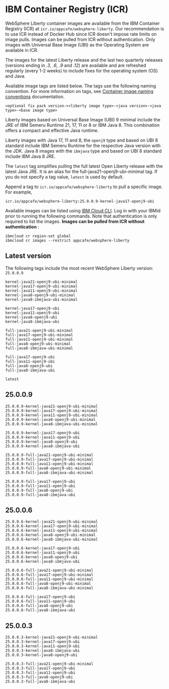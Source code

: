 
# IBM Container Registry (ICR)

WebSphere Liberty container images are available from the IBM Container Registry (ICR) at `icr.io/appcafe/websphere-liberty`. Our recommendation is to use ICR instead of Docker Hub since ICR doesn't impose rate limits on image pulls. Images can be pulled from ICR without authentication. Only images with Universal Base Image (UBI) as the Operating System are available in ICR.

The images for the latest Liberty release and the last two quarterly releases (versions ending in _.3_, _.6_, _.9_ and _.12_) are available and are refreshed regularly (every 1-2 weeks) to include fixes for the operating system (OS) and Java.

Available image tags are listed below. The tags use the following naming convention. For more information on tags, see [Container image naming conventions](https://www.ibm.com/docs/en/was-liberty/base?topic=images-liberty-container#cntr_r_images__imagename__title__1) documentation.
```
<optional fix pack version-><liberty image type>-<java version>-<java type>-<base image type>
```

Liberty images based on Universal Base Image (UBI) 9 minimal include the JRE of IBM Semeru Runtime 21, 17, 11 or 8 or IBM Java 8. This combination offers a compact and effective Java runtime.

Liberty images with Java 17, 11 and 8, the `openj9` type and based on UBI 8 standard include IBM Semeru Runtime for the respective Java version with the JDK. Java 8 images with the `ibmjava` type and based on UBI 8 standard include IBM Java 8 JRE.

The `latest` tag simplifies pulling the full latest Open Liberty release with the latest Java JRE. It is an alias for the full-java21-openj9-ubi-minimal tag. If you do not specify a tag value, `latest` is used by default.

Append a tag to `icr.io/appcafe/websphere-liberty` to pull a specific image. For example, 
```
icr.io/appcafe/websphere-liberty:25.0.0.9-kernel-java17-openj9-ubi
```

Available images can be listed using [IBM Cloud CLI](https://cloud.ibm.com/docs/cli?topic=cli-getting-started). Log in with your IBMid prior to running the following commands. Note that authentication is only required to list the images. **Images can be pulled from ICR without authentication** : 
```
ibmcloud cr region-set global 
ibmcloud cr images --restrict appcafe/websphere-liberty
```


## Latest version

The following tags include the most recent WebSphere Liberty version: `25.0.0.9` 

```
kernel-java21-openj9-ubi-minimal
kernel-java17-openj9-ubi-minimal
kernel-java11-openj9-ubi-minimal
kernel-java8-openj9-ubi-minimal
kernel-java8-ibmjava-ubi-minimal

kernel-java17-openj9-ubi
kernel-java11-openj9-ubi
kernel-java8-openj9-ubi
kernel-java8-ibmjava-ubi

full-java21-openj9-ubi-minimal
full-java17-openj9-ubi-minimal
full-java11-openj9-ubi-minimal
full-java8-openj9-ubi-minimal
full-java8-ibmjava-ubi-minimal

full-java17-openj9-ubi
full-java11-openj9-ubi
full-java8-openj9-ubi
full-java8-ibmjava-ubi

latest
```

## 25.0.0.9

```
25.0.0.9-kernel-java21-openj9-ubi-minimal
25.0.0.9-kernel-java17-openj9-ubi-minimal
25.0.0.9-kernel-java11-openj9-ubi-minimal
25.0.0.9-kernel-java8-openj9-ubi-minimal
25.0.0.9-kernel-java8-ibmjava-ubi-minimal

25.0.0.9-kernel-java17-openj9-ubi
25.0.0.9-kernel-java11-openj9-ubi
25.0.0.9-kernel-java8-openj9-ubi
25.0.0.9-kernel-java8-ibmjava-ubi

25.0.0.9-full-java21-openj9-ubi-minimal
25.0.0.9-full-java17-openj9-ubi-minimal
25.0.0.9-full-java11-openj9-ubi-minimal
25.0.0.9-full-java8-openj9-ubi-minimal
25.0.0.9-full-java8-ibmjava-ubi-minimal

25.0.0.9-full-java17-openj9-ubi
25.0.0.9-full-java11-openj9-ubi
25.0.0.9-full-java8-openj9-ubi
25.0.0.9-full-java8-ibmjava-ubi
```

## 25.0.0.6

```
25.0.0.6-kernel-java21-openj9-ubi-minimal
25.0.0.6-kernel-java17-openj9-ubi-minimal
25.0.0.6-kernel-java11-openj9-ubi-minimal
25.0.0.6-kernel-java8-openj9-ubi-minimal
25.0.0.6-kernel-java8-ibmjava-ubi-minimal

25.0.0.6-kernel-java17-openj9-ubi
25.0.0.6-kernel-java11-openj9-ubi
25.0.0.6-kernel-java8-openj9-ubi
25.0.0.6-kernel-java8-ibmjava-ubi

25.0.0.6-full-java21-openj9-ubi-minimal
25.0.0.6-full-java17-openj9-ubi-minimal
25.0.0.6-full-java11-openj9-ubi-minimal
25.0.0.6-full-java8-openj9-ubi-minimal
25.0.0.6-full-java8-ibmjava-ubi-minimal

25.0.0.6-full-java17-openj9-ubi
25.0.0.6-full-java11-openj9-ubi
25.0.0.6-full-java8-openj9-ubi
25.0.0.6-full-java8-ibmjava-ubi
```

## 25.0.0.3

```
25.0.0.3-kernel-java21-openj9-ubi-minimal
25.0.0.3-kernel-java17-openj9-ubi
25.0.0.3-kernel-java11-openj9-ubi
25.0.0.3-kernel-java8-ibmjava-ubi
25.0.0.3-kernel-java8-openj9-ubi

25.0.0.3-full-java21-openj9-ubi-minimal
25.0.0.3-full-java17-openj9-ubi
25.0.0.3-full-java11-openj9-ubi
25.0.0.3-full-java8-openj9-ubi
25.0.0.3-full-java8-ibmjava-ubi
```
